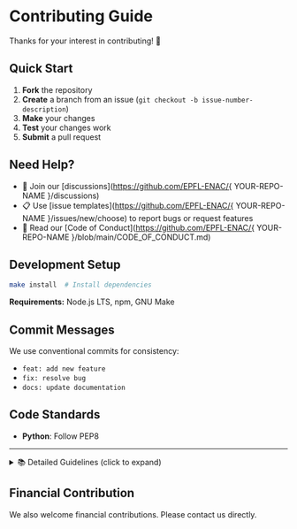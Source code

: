 # Contributing Guide

Thanks for your interest in contributing! 🎉

## Quick Start

1. **Fork** the repository
2. **Create** a branch from an issue (`git checkout -b issue-number-description`)
3. **Make** your changes
4. **Test** your changes work
5. **Submit** a pull request

## Need Help?

- 💬 Join our [discussions](https://github.com/EPFL-ENAC/{ YOUR-REPO-NAME }/discussions)
- 📋 Use [issue templates](https://github.com/EPFL-ENAC/{ YOUR-REPO-NAME }/issues/new/choose) to report bugs or request features
- 📖 Read our [Code of Conduct](https://github.com/EPFL-ENAC/{ YOUR-REPO-NAME }/blob/main/CODE_OF_CONDUCT.md)

## Development Setup

```bash
make install  # Install dependencies
```

**Requirements:** Node.js LTS, npm, GNU Make

## Commit Messages

We use conventional commits for consistency:

- `feat: add new feature`
- `fix: resolve bug`
- `docs: update documentation`

## Code Standards

- **Python**: Follow PEP8

---

<details>
<summary>📚 Detailed Guidelines (click to expand)</summary>

## Pull Request Process

1. Create an issue (fix/feature/etc..)
2. Create branch from issue
3. Make your changes locally
4. Create pull-request from branch
5. Merge pull-request with conventional commit message
6. Issue auto-closes

### Editor Setup (Recommended)

- ESLint plugin
- Prettier plugin
- TypeScript support
- Stylelint plugin

### Detailed Code Standards

**Python**

- Follow PEP8 and [Python Guide](https://docs.python-guide.org/writing/style/)

### Code Review Guidelines

- Get review from domain expert + tech expert
- Address all comments before next iteration
- Add screenshots/GIFs for UI changes
- Link related issues

</details>

## Financial Contribution

We also welcome financial contributions. Please contact us directly.
